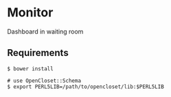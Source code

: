 # Monitor #

Dashboard in waiting room

## Requirements ##

    $ bower install

    # use OpenCloset::Schema
    $ export PERL5LIB=/path/to/opencloset/lib:$PERL5LIB

